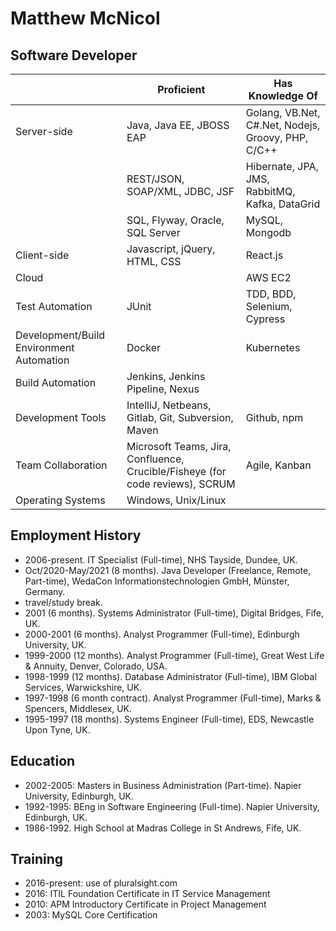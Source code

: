 
# Matthew McNicol

## Software Developer

| | Proficient | Has Knowledge Of |
| --- | --- | --- |
| Server-side  | Java, Java EE, JBOSS EAP | Golang, VB.Net, C#.Net, Nodejs, Groovy, PHP, C/C++ |
| | REST/JSON, SOAP/XML, JDBC, JSF | Hibernate, JPA, JMS, RabbitMQ, Kafka, DataGrid |
| | SQL, Flyway, Oracle, SQL Server | MySQL, Mongodb |
| Client-side  | Javascript, jQuery, HTML, CSS | React.js |
| Cloud | | AWS EC2 |
| Test Automation | JUnit | TDD, BDD, Selenium, Cypress |
| Development/Build Environment Automation | Docker | Kubernetes |
| Build Automation | Jenkins, Jenkins Pipeline, Nexus | |
| Development Tools | IntelliJ, Netbeans, Gitlab, Git, Subversion, Maven | Github, npm |
| Team Collaboration | Microsoft Teams, Jira, Confluence, Crucible/Fisheye (for code reviews), SCRUM | Agile, Kanban |
| Operating Systems | Windows, Unix/Linux | |

## Employment History 
* 2006-present. IT Specialist (Full-time), NHS Tayside, Dundee, UK.
* Oct/2020-May/2021 (8 months). Java Developer (Freelance, Remote, Part-time), WedaCon Informationstechnologien GmbH, Münster, Germany.
* travel/study break.
* 2001 (6 months). Systems Administrator (Full-time), Digital Bridges, Fife, UK.
* 2000-2001 (6 months). Analyst Programmer (Full-time), Edinburgh University, UK.
* 1999-2000 (12 months). Analyst Programmer (Full-time), Great West Life & Annuity, Denver, Colorado, USA.
* 1998-1999 (12 months). Database Administrator (Full-time), IBM Global Services, Warwickshire, UK.
* 1997-1998 (6 month contract). Analyst Programmer (Full-time), Marks & Spencers, Middlesex, UK.
* 1995-1997 (18 months). Systems Engineer (Full-time), EDS, Newcastle Upon Tyne, UK.

## Education 
* 2002-2005: Masters in Business Administration (Part-time). Napier University, Edinburgh, UK. 
* 1992-1995: BEng in Software Engineering (Full-time). Napier University, Edinburgh, UK. 
* 1986-1992. High School at Madras College in St Andrews, Fife, UK.

## Training 
* 2016-present: use of pluralsight.com
* 2016: ITIL Foundation Certificate in IT Service Management
* 2010: APM Introductory Certificate in Project Management
* 2003: MySQL Core Certification
